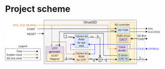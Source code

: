 # Project scheme
![alt text](https://github.com/sirazenkov/GhostSD/blob/master/docs/GhostSD_fpga.png?raw=true)
